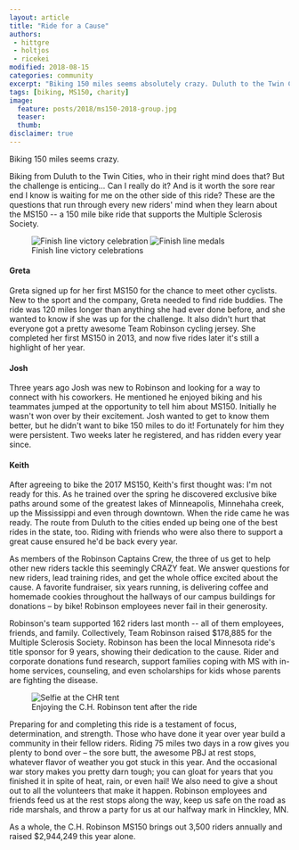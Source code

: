 ```yaml
---
layout: article
title: "Ride for a Cause"
authors:
 - hittgre
 - holtjos
 - ricekei
modified: 2018-08-15
categories: community
excerpt: "Biking 150 miles seems absolutely crazy. Duluth to the Twin Cities, who in their right mind does that?"
tags: [biking, MS150, charity]
image:
  feature: posts/2018/ms150-2018-group.jpg
  teaser:
  thumb:
disclaimer: true
---
```

Biking 150 miles seems crazy.  

Biking from Duluth to the Twin Cities, who in their right mind does that? But the challenge is enticing… Can I really do it? And is it worth the sore rear end I know is waiting for me on the other side of this ride? 
These are the questions that run through every new riders' mind when they learn about the MS150 -- a 150 mile bike ride that supports the Multiple Sclerosis Society.

<figure class="half">
	<img src="{{site.url}}{{site.baseurl}}/images/posts/2018/ms150-finish.jpg" alt="Finish line victory celebration" aria-label="A rider raising his arms in victory while riding towards the finish line">
	<img src="{{site.url}}{{site.baseurl}}/images/posts/2018/ms150-finish2.jpg" alt="Finish line medals" aria-label="Seven riders standing with medals and their bikes">
	<figcaption>Finish line victory celebrations</figcaption>
</figure>

#### Greta

Greta signed up for her first MS150 for the chance to meet other cyclists. New to the sport and the company, Greta needed to find ride buddies. The ride was 120 miles longer than anything she had ever done before, and she wanted to know if she was up for the challenge. It also didn't hurt that everyone got a pretty awesome Team Robinson cycling jersey. She completed her first MS150 in 2013, and now five rides later it's still a highlight of her year. 

#### Josh

Three years ago Josh was new to Robinson and looking for a way to connect with his coworkers. He mentioned he enjoyed biking and his teammates jumped at the opportunity to tell him about MS150. Initially he wasn't won over by their excitement. Josh wanted to get to know them better, but he didn't want to bike 150 miles to do it! Fortunately for him they were persistent. Two weeks later he registered, and has ridden every year since.

#### Keith

After agreeing to bike the 2017 MS150, Keith's first thought was: I'm not ready for this. As he trained over the spring he discovered exclusive bike paths around some of the greatest lakes of Minneapolis, Minnehaha creek, up the Mississippi and even through downtown. When the ride came he was ready. The route from Duluth to the cities ended up being one of the best rides in the state, too. Riding with friends who were also there to support a great cause ensured he'd be back every year.

As members of the Robinson Captains Crew, the three of us get to help other new riders tackle this seemingly CRAZY feat. We answer questions for new riders, lead training rides, and get the whole office excited about the cause. A favorite fundraiser, six years running, is delivering coffee and homemade cookies throughout the hallways of our campus buildings for donations – by bike! Robinson employees never fail in their generosity. 

Robinson's team supported 162 riders last month -- all of them employees, friends, and family. Collectively, Team Robinson raised $178,885 for the Multiple Sclerosis Society. Robinson has been the local Minnesota ride's title sponsor for 9 years, showing their dedication to the cause. Rider and corporate donations fund research, support families coping with MS with in-home services, counseling, and even scholarships for kids whose parents are fighting the disease.

<figure>
	<img src="{{site.url}}{{site.baseurl}}/images/posts/2018/ms150-selfie.jpg" alt="Selfie at the CHR tent" aria-label="Three people taking a selfie in the CHR tent">
	<figcaption>Enjoying the C.H. Robinson tent after the ride</figcaption>
</figure>

Preparing for and completing this ride is a testament of focus, determination, and strength. Those who have done it year over year build a community in their fellow riders. Riding 75 miles two days in a row gives you plenty to bond over – the sore butt, the awesome PBJ at rest stops, whatever flavor of weather you got stuck in this year. And the occasional war story makes you pretty darn tough; you can gloat for years that you finished it in spite of heat, rain, or even hail! 
We also need to give a shout out to all the volunteers that make it happen. Robinson employees and friends feed us at the rest stops along the way, keep us safe on the road as ride marshals, and throw a party for us at our halfway mark in Hinckley, MN.

As a whole, the C.H. Robinson MS150 brings out 3,500 riders annually and raised $2,944,249 this year alone.
